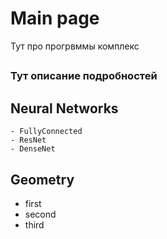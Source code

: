 # Main page

Тут про прогрвммы комплекс

##

### Тут описание подробностей

## Neural Networks

    - FullyConnected
    - ResNet
    - DenseNet

## Geometry

- first
- second
- third
